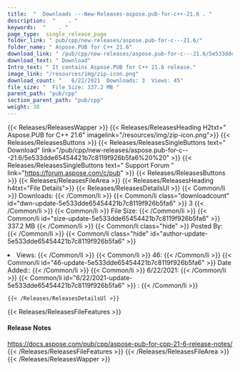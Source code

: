 ```yaml
---
title:  "  Downloads ---New-Releases-aspose.pub-for-c++-21.6 . " 
description:  "    . " 
keywords:  "    . " 
page_type:  single_release_page
folder_link: " pub/cpp/new-releases/aspose.pub-for-c---21.6/"
folder_name: " Aspose.PUB for C++ 21.6"
download_link: " /pub/cpp/new-releases/aspose.pub-for-c---21.6/5e533dde65454421b7c8119f926b5fa6"
download_text: " Download"
Intro_text: " It contains Aspose.PUB for C++ 21.6 release."
image_link: "/resources/img/zip-icon.png"
download_count: "   6/22/2021  Downloads: 3  Views: 45"
file_size: "  File Size: 337.2 MB "
parent_path: "pub/cpp"
section_parent_path: "pub/cpp"
weight: 38
---
```


{{< Releases/ReleasesWapper >}}
  {{< Releases/ReleasesHeading H2txt=" Aspose.PUB for C++ 21.6" imagelink="/resources/img/zip-icon.png">}}
  {{< Releases/ReleasesButtons >}}
    {{< Releases/ReleasesSingleButtons text=" Download" link="/pub/cpp/new-releases/aspose.pub-for-c---21.6/5e533dde65454421b7c8119f926b5fa6%20%20" >}}
    {{< Releases/ReleasesSingleButtons text=" Support Forum " link="https://forum.aspose.com/c/pub" >}}
  {{< Releases/ReleasesButtons >}}
  {{< Releases/ReleasesFileArea >}}
    {{< Releases/ReleasesHeading h4txt="File Details">}}
    {{< Releases/ReleasesDetailsUl >}}
            {{< Common/li  >}} Downloads: {{< /Common/li >}} 
      {{< Common/li class="downloadcount" id="dwn-update-5e533dde65454421b7c8119f926b5fa6" >}} 3 {{< /Common/li >}} 
      {{< Common/li  >}} File Size: {{< /Common/li >}} 
      {{< Common/li id="size-update-5e533dde65454421b7c8119f926b5fa6" >}} 337.2 MB {{< /Common/li >}} 
      {{< Common/li  class="hide" >}} Posted By: {{< /Common/li >}} 
      {{< Common/li class="hide" id="author-update-5e533dde65454421b7c8119f926b5fa6" >}} <li>Views: {{< /Common/li >}} 
      {{< Common/li  >}} 46: {{< /Common/li >}} 
      {{< Common/li id="46-update-5e533dde65454421b7c8119f926b5fa6" >}} Date Added:: {{< /Common/li >}} 
      {{< Common/li  >}} 6/22/2021: {{< /Common/li >}} 
      {{< Common/li id="6/22/2021-update-5e533dde65454421b7c8119f926b5fa6" >}} : {{< /Common/li >}} 

    {{< /Releases/ReleasesDetailsUl >}}

  {{< Releases/ReleasesFileFeatures >}}
      <h4>Release Notes</h4><div><a href="https://docs.aspose.com/pub/cpp/aspose-pub-for-cpp-21-6-release-notes/">https://docs.aspose.com/pub/cpp/aspose-pub-for-cpp-21-6-release-notes/</a></div>
  {{< /Releases/ReleasesFileFeatures >}}
 {{< /Releases/ReleasesFileArea >}}
{{< /Releases/ReleasesWapper >}}


